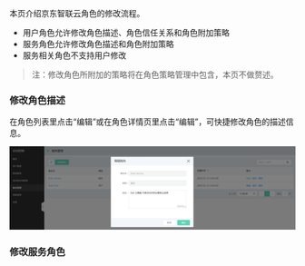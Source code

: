 本页介绍京东智联云角色的修改流程。
- 用户角色允许修改角色描述、角色信任关系和角色附加策略
- 服务角色允许修改角色描述和角色附加策略
- 服务相关角色不支持用户修改

> 注：修改角色所附加的策略将在角色策略管理中包含，本页不做赘述。


### 修改角色描述
在角色列表里点击“编辑”或在角色详情页里点击“编辑”，可快捷修改角色的描述信息。

![image](../../../../../image/IAM/RoleNew/modifyservicerole.png)


### 修改服务角色
